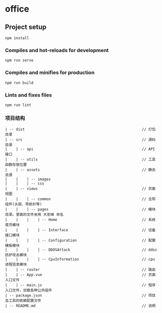 # office

## Project setup
```
npm install
```

### Compiles and hot-reloads for development
```
npm run serve
```

### Compiles and minifies for production
```
npm run build
```

### Lints and fixes files
```
npm run lint
```

### 项目结构
    | -- dist                                                      // 打包目录
    | -- src                                                       // 源码目录
    |    | -- api                                                  // API接口
    |    | -- utils                                                // 工具函数存放位置
    |    | -- assets                                               // 静态资源
    |    |    | -- images                                          
    |    |    | -- css
    |    | -- views                                                // 页面视图
    |    |    | -- common                                          // 全局组件(头部、导航栏等)
    |    |    | -- pages                                           // 模块目录。里面的文件夹用 大驼峰 命名
    |    |    |    | -- Home                                       // 系统首页模块
    |    |    |    | -- Interface                                  // 设备接口模块
    |    |    |    | -- Configuration                              // 配置模板模块
    |    |    |    | -- DDOSAttack                                 // ddos防护攻击模块
    |    |    |    | -- CpuInformation                             // cpu进程信息模块
    |    | -- router                                               // 路由
    |    | -- App.vue                                              // 页面入口文件
    |    | -- main.js                                              // 程序入口文件，加载各种公共组件
    | -- package.json                                              // 项目及工具的依赖配置文件
    | -- README.md                                                 // 说明









